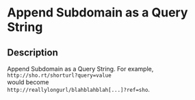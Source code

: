 Append Subdomain as a Query String
==================================

Description
-----------
Append Subdomain as a Query String. For example,
<br>`http://sho.rt/shorturl?query=value`
<br>would become
<br>`http://reallylongurl/blahblahblah[...]?ref=sho`.  
